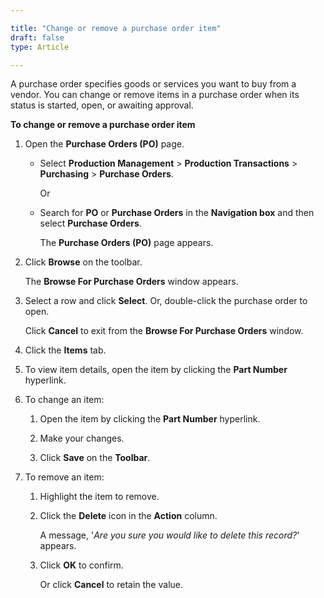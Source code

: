 ```yaml
---

title: "Change or remove a purchase order item"
draft: false
type: Article

---
```


A purchase order specifies goods or services you want to buy from a vendor. You can change or remove items in a purchase order when its status is started, open, or awaiting approval.

**To change or remove a purchase order item**

1. Open the **Purchase Orders (PO)** page.

    -  Select **Production Management** > **Production Transactions** > **Purchasing** > **Purchase Orders**.

        Or

    - Search for **PO** or **Purchase Orders** in the **Navigation box** and then select **Purchase Orders**.

       The **Purchase Orders (PO)** page appears.

2. Click **Browse** on the toolbar.

    The **Browse For Purchase Orders** window appears.

3. Select a row and click **Select**. Or, double-click the purchase order to open.

    Click **Cancel** to exit from the **Browse For Purchase Orders** window.

4. Click the **Items** tab.

5. To view item details, open the item by clicking the **Part Number** hyperlink.

6. To change an item:

    1. Open the item by clicking the **Part Number** hyperlink.

    2. Make your changes.

    3. Click **Save** on the **Toolbar**.

7. To remove an item:

    1. Highlight the item to remove.

    2. Click the **Delete** icon in the **Action** column.

        A message, '*Are you sure you would like to delete this record?*' appears.

    3. Click **OK** to confirm.

        Or click **Cancel** to retain the value.